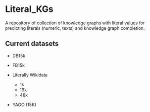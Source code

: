 # Literal_KGs
A repository of collection of knowledge graphs with literal values for predicting literals (numeric, texts) and knowledge graph completion.


## Current datasets

- DB15k
- FB15k
- Literally Wikidata
    - 1k
    - 19k
    - 48k

- YAGO (15K)
